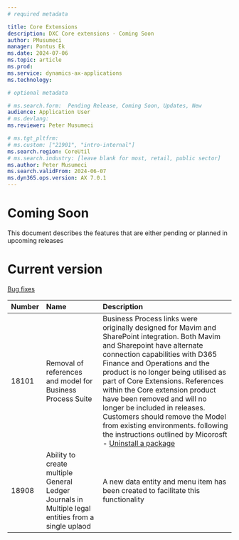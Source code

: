 ```yaml
---
# required metadata

title: Core Extensions
description: DXC Core extensions - Coming Soon
author: PMusumeci
manager: Pontus Ek
ms.date: 2024-07-06
ms.topic: article
ms.prod: 
ms.service: dynamics-ax-applications
ms.technology: 

# optional metadata

# ms.search.form:  Pending Release, Coming Soon, Updates, New
audience: Application User
# ms.devlang: 
ms.reviewer: Peter Musumeci

# ms.tgt_pltfrm: 
# ms.custom: ["21901", "intro-internal"]
ms.search.region: CoreUtil
# ms.search.industry: [leave blank for most, retail, public sector]
ms.author: Peter Musumeci
ms.search.validFrom: 2024-06-07
ms.dyn365.ops.version: AX 7.0.1
---
```


# 	Coming Soon
This document describes the features that are either pending or planned in upcoming releases

# Current version

<ins>Bug fixes</ins>

Number	  	| Name	  | Description
:--       	|:--              |:--
18101|Removal of references and model for Business Process Suite| Business Process links were originally designed for Mavim and SharePoint integration. Both Mavim and Sharepoint have alternate connection capabilities with D365 Finance and Operations and the product is no longer being utilised as part of Core Extensions.  References within the Core extension product have been removed and will no longer be included in releases.  Customers should remove the Model from existing environments. following the instructions outlined by Micorosft - [Uninstall a package](https://learn.microsoft.com/en-us/dynamics365/fin-ops-core/dev-itpro/deployment/uninstall-deployable-package)
18908|Ability to create multiple General Ledger Journals in Multiple legal entities from a single uplaod| A new data entity and menu item has been created to facilitate this functionality |

